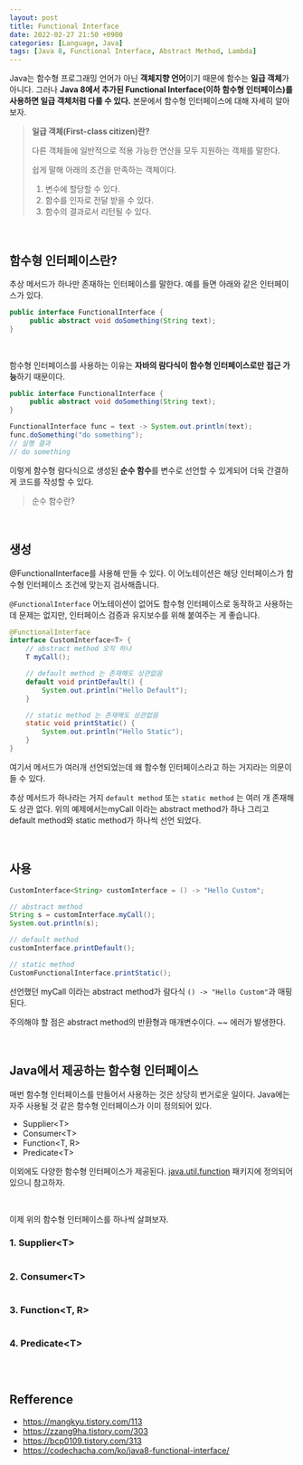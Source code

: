 ```yaml
---
layout: post
title: Functional Interface
date: 2022-02-27 21:50 +0900
categories: [Language, Java]
tags: [Java 8, Functional Interface, Abstract Method, Lambda]
---
```




Java는 함수형 프로그래밍 언어가 아닌 **객체지향 언어**이기 때문에 함수는 **일급 객체**가 아니다. 그러나 **Java 8에서 추가된 Functional Interface(이하 함수형 인터페이스)를 사용하면 일급 객체처럼 다룰 수 있다.** 본문에서 함수형 인터페이스에 대해 자세히 알아보자.

> **일급 객체(First-class citizen)란?**
>
> 다른 객체들에 일반적으로 적용 가능한 연산을 모두 지원하는 객체를 말한다.
>
> 쉽게 말해 아래의 조건을 만족하는 객체이다.
>
> 1. 변수에 할당할 수 있다.
> 2. 함수를 인자로 전달 받을 수 있다.
> 3. 함수의 결과로서 리턴될 수 있다.

<br>

## 함수형 인터페이스란?

추상 메서드가 하나만 존재하는 인터페이스를 말한다. 예를 들면 아래와 같은 인터페이스가 있다.

```java
public interface FunctionalInterface {
     public abstract void doSomething(String text);
}
```

<br>

함수형 인터페이스를 사용하는 이유는 **자바의 람다식이 함수형 인터페이스로만 접근 가능**하기 때문이다.

```java
public interface FunctionalInterface {
     public abstract void doSomething(String text);
}

FunctionalInterface func = text -> System.out.println(text);
func.doSomething("do something");
// 실행 결과
// do something
```

이렇게 함수형 람다식으로 생성된 **순수 함수**를 변수로 선언할 수 있게되어 더욱 간결하게 코드를 작성할 수 있다.

> 순수 함수란?
>
> 

<br>

## 생성

@FunctionalInterface를 사용해 만들 수 있다. 이 어노테이션은 해당 인터페이스가 함수형 인터페이스 조건에 맞는지 검사해줍니다.

`@FunctionalInterface` 어노테이션이 없어도 함수형 인터페이스로 동작하고 사용하는 데 문제는 없지만, 인터페이스 검증과 유지보수를 위해 붙여주는 게 좋습니다.

```java
@FunctionalInterface
interface CustomInterface<T> {
    // abstract method 오직 하나
    T myCall();

    // default method 는 존재해도 상관없음
    default void printDefault() {
        System.out.println("Hello Default");
    }

    // static method 는 존재해도 상관없음
    static void printStatic() {
        System.out.println("Hello Static");
    }
}
```

여기서 메서드가 여러개 선언되었는데 왜 함수형 인터페이스라고 하는 거지라는 의문이 들 수 있다. 

추상 메서드가 하나라는 거지  `default method` 또는 `static method` 는 여러 개 존재해도 상관 없다. 위의 예제에서는myCall 이라는 abstract method가 하나 그리고 default method와 static method가 하나씩 선언 되었다.

<br>

## 사용

```java
CustomInterface<String> customInterface = () -> "Hello Custom";

// abstract method
String s = customInterface.myCall();
System.out.println(s);

// default method
customInterface.printDefault();

// static method
CustomFunctionalInterface.printStatic();
```

선언했던 myCall 이라는 abstract method가 람다식 `() -> "Hello Custom"`과 매핑된다.

주의해야 할 점은 abstract method의 반환형과 매개변수이다. ~~ 에러가 발생한다. 

<br>

## Java에서 제공하는 함수형 인터페이스

매번 함수형 인터페이스를 만들어서 사용하는 것은 상당히 번거로운 일이다. Java에는 자주 사용될 것 같은 함수형 인터페이스가 이미 정의되어 있다. 

- Supplier\<T>
- Consumer\<T>
- Function\<T, R>
- Predicate\<T>

이외에도 다양한 함수형 인터페이스가 제공된다. [java.util.function](https://docs.oracle.com/javase/8/docs/api/java/util/function/package-summary.html) 패키지에 정의되어있으니 참고하자.

<br>

이제 위의 함수형 인터페이스를 하나씩 살펴보자.

### 1. Supplier\<T>

```java

```



### 2. Consumer\<T>

```java
```



### 3. Function\<T, R>

```java
```



### 4. Predicate\<T>

```java
```



<br>

## Refference

- https://mangkyu.tistory.com/113
- https://zzang9ha.tistory.com/303
- https://bcp0109.tistory.com/313
- https://codechacha.com/ko/java8-functional-interface/
